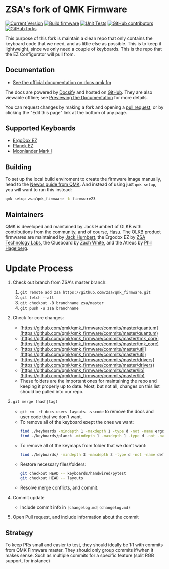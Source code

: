# ZSA's fork of QMK Firmware

[![Current Version](https://img.shields.io/github/tag/zsa/qmk_firmware.svg)](https://github.com/zsa/qmk_firmware/tags)
[![Build firmware](https://github.com/zsa/qmk_firmware/actions/workflows/build.yml/badge.svg)](https://github.com/zsa/qmk_firmware/actions/workflows/build.yml)
[![Unit Tests](https://github.com/zsa/qmk_firmware/actions/workflows/unit_test.yml/badge.svg)](https://github.com/zsa/qmk_firmware/actions/workflows/unit_test.yml)
[![GitHub contributors](https://img.shields.io/github/contributors/zsa/qmk_firmware.svg)](https://github.com/zsa/qmk_firmware/pulse/monthly)
[![GitHub forks](https://img.shields.io/github/forks/zsa/qmk_firmware.svg?style=social&label=Fork)](https://github.com/zsa/qmk_firmware/)

This purpose of this fork is maintain a clean repo that only contains the keyboard code that we need, and as little else as possible.  This is to keep it lightweight, since we only need a couple of keyboards. This is the repo that the EZ Configurator will pull from.
## Documentation

* [See the official documentation on docs.qmk.fm](https://docs.qmk.fm)

The docs are powered by [Docsify](https://docsify.js.org/) and hosted on [GitHub](/docs/). They are also viewable offline; see [Previewing the Documentation](https://docs.qmk.fm/#/contributing?id=previewing-the-documentation) for more details.

You can request changes by making a fork and opening a [pull request](https://github.com/qmk/qmk_firmware/pulls), or by clicking the "Edit this page" link at the bottom of any page.


## Supported Keyboards

* [ErgoDox EZ](/keyboards/ergodox_ez/)
* [Planck EZ](/keyboards/planck/ez)
* [Moonlander Mark I](/keyboards/moonlander)

## Building

To set up the local build enviroment to create the firmware image manually, head to the [Newbs guide from QMK](https://docs.qmk.fm/#/newbs).
And instead of using just `qmk setup`, you will want to run this instead:

```sh
qmk setup zsa/qmk_firmware -b firmware23
```

## Maintainers

QMK is developed and maintained by Jack Humbert of OLKB with contributions from the community, and of course, [Hasu](https://github.com/tmk). The OLKB product firmwares are maintained by [Jack Humbert](https://github.com/jackhumbert), the Ergodox EZ by [ZSA Technology Labs](https://github.com/zsa), the Clueboard by [Zach White](https://github.com/skullydazed), and the Atreus by [Phil Hagelberg](https://github.com/technomancy).

# Update Process

1. Check out branch from ZSA's master branch:
    1. `git remote add zsa https://github.com/zsa/qmk_firmware.git`
    2. `git fetch --all`
    3. `git checkout -B branchname zsa/master`
    4. `git push -u zsa branchname`
2. Check for core changes:
    - [https://github.com/qmk/qmk_firmware/commits/master/quantum](https://github.com/qmk/qmk_firmware/commits/master/quantum)
    - [https://github.com/qmk/qmk_firmware/commits/master/tmk_core](https://github.com/qmk/qmk_firmware/commits/master/tmk_core)
    - [https://github.com/qmk/qmk_firmware/commits/master/util](https://github.com/qmk/qmk_firmware/commits/master/util)
    - [https://github.com/qmk/qmk_firmware/commits/master/drivers](https://github.com/qmk/qmk_firmware/commits/master/drivers)
    - [https://github.com/qmk/qmk_firmware/commits/master/lib](https://github.com/qmk/qmk_firmware/commits/master/lib)
    - These folders are the important ones for maintaining the repo and keeping it properly up to date. Most, but not all, changes on this list should be pulled into our repo.
4. `git merge (hash|tag)`
    - `git rm -rf docs users layouts .vscode` to remove the docs and user code that we don't want.
    - To remove all of the keyboard exept the ones we want:
      ```sh
      find ./keyboards -mindepth 1 -maxdepth 1 -type d -not -name ergodox_ez -not -name planck -not -name moonlander -not -name pytest -exec git rm -rf '{}' \;
      find ./keyboards/planck -mindepth 1 -maxdepth 1 -type d -not -name ez -not -name base -not -name glow -not -name keymaps -exec git rm -rf '{}' \;
      ```
    - To remove all of the keymaps from folder that we don't want:
      ```sh
      find ./keyboards/ -mindepth 3 -maxdepth 3 -type d -not -name default -not -name oryx -not -name webusb -not -name glow -not -name reactive -not -name shine -not -name keymaps -not -name halfmoon -exec git rm -rf '{}' \;
      ```
    - Restore necessary files/folders:
      ```sh
      git checkout HEAD -- keyboards/handwired/pytest
      git checkout HEAD -- layouts
      ```
    - Resolve merge conflicts, and commit.

4. Commit update
   * Include commit info in `[changelog.md](changelog.md)`
5. Open Pull request, and include information about the commit

## Strategy

To keep PRs small and easier to test, they should ideally be 1:1 with commits from QMK Firmware master. They should only group commits if/when it makes sense. Such as multiple commits for a specific feature (split RGB support, for instance)
